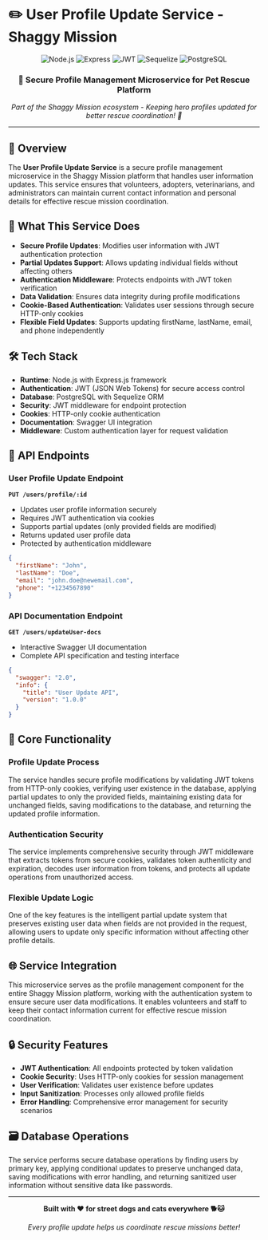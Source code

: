 # ✏️ User Profile Update Service - Shaggy Mission

<div align="center">
  <img src="https://img.shields.io/badge/Node.js-339933?style=for-the-badge&logo=node.js&logoColor=white" alt="Node.js" />
  <img src="https://img.shields.io/badge/Express.js-000000?style=for-the-badge&logo=express&logoColor=white" alt="Express" />
  <img src="https://img.shields.io/badge/JWT-000000?style=for-the-badge&logo=jsonwebtokens&logoColor=white" alt="JWT" />
  <img src="https://img.shields.io/badge/Sequelize-52B0E7?style=for-the-badge&logo=sequelize&logoColor=white" alt="Sequelize" />
  <img src="https://img.shields.io/badge/PostgreSQL-316192?style=for-the-badge&logo=postgresql&logoColor=white" alt="PostgreSQL" />
</div>

<div align="center">
  <h3>🚀 Secure Profile Management Microservice for Pet Rescue Platform</h3>
  <p><em>Part of the Shaggy Mission ecosystem - Keeping hero profiles updated for better rescue coordination! 🐾</em></p>
</div>

---

## 🌟 Overview

The **User Profile Update Service** is a secure profile management microservice in the Shaggy Mission platform that handles user information updates. This service ensures that volunteers, adopters, veterinarians, and administrators can maintain current contact information and personal details for effective rescue mission coordination.

## 🎯 What This Service Does

- **Secure Profile Updates**: Modifies user information with JWT authentication protection
- **Partial Updates Support**: Allows updating individual fields without affecting others
- **Authentication Middleware**: Protects endpoints with JWT token verification
- **Data Validation**: Ensures data integrity during profile modifications
- **Cookie-Based Authentication**: Validates user sessions through secure HTTP-only cookies
- **Flexible Field Updates**: Supports updating firstName, lastName, email, and phone independently

## 🛠️ Tech Stack

- **Runtime**: Node.js with Express.js framework
- **Authentication**: JWT (JSON Web Tokens) for secure access control
- **Database**: PostgreSQL with Sequelize ORM
- **Security**: JWT middleware for endpoint protection
- **Cookies**: HTTP-only cookie authentication
- **Documentation**: Swagger UI integration
- **Middleware**: Custom authentication layer for request validation

## 📡 API Endpoints

### User Profile Update Endpoint
**`PUT /users/profile/:id`**
- Updates user profile information securely
- Requires JWT authentication via cookies
- Supports partial updates (only provided fields are modified)
- Returns updated user profile data
- Protected by authentication middleware

```json
{
  "firstName": "John",
  "lastName": "Doe",
  "email": "john.doe@newemail.com",
  "phone": "+1234567890"
}
```

### API Documentation Endpoint  
**`GET /users/updateUser-docs`**
- Interactive Swagger UI documentation
- Complete API specification and testing interface

```json
{
  "swagger": "2.0",
  "info": {
    "title": "User Update API",
    "version": "1.0.0"
  }
}
```

## 🔧 Core Functionality

### Profile Update Process
The service handles secure profile modifications by validating JWT tokens from HTTP-only cookies, verifying user existence in the database, applying partial updates to only the provided fields, maintaining existing data for unchanged fields, saving modifications to the database, and returning the updated profile information.

### Authentication Security
The service implements comprehensive security through JWT middleware that extracts tokens from secure cookies, validates token authenticity and expiration, decodes user information from tokens, and protects all update operations from unauthorized access.

### Flexible Update Logic
One of the key features is the intelligent partial update system that preserves existing user data when fields are not provided in the request, allowing users to update only specific information without affecting other profile details.

## 🌐 Service Integration

This microservice serves as the profile management component for the entire Shaggy Mission platform, working with the authentication system to ensure secure user data modifications. It enables volunteers and staff to keep their contact information current for effective rescue mission coordination.

## 🔒 Security Features

- **JWT Authentication**: All endpoints protected by token validation
- **Cookie Security**: Uses HTTP-only cookies for session management
- **User Verification**: Validates user existence before updates
- **Input Sanitization**: Processes only allowed profile fields
- **Error Handling**: Comprehensive error management for security scenarios

## 🗃️ Database Operations

The service performs secure database operations by finding users by primary key, applying conditional updates to preserve unchanged data, saving modifications with error handling, and returning sanitized user information without sensitive data like passwords.

---

<div align="center">
  <p><strong>Built with ❤️ for street dogs and cats everywhere 🐕🐱</strong></p>
  <p><em>Every profile update helps us coordinate rescue missions better!</em></p>
</div>